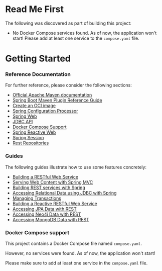 # Read Me First
The following was discovered as part of building this project:

* No Docker Compose services found. As of now, the application won't start! Please add at least one service to the `compose.yaml` file.

# Getting Started

### Reference Documentation
For further reference, please consider the following sections:

* [Official Apache Maven documentation](https://maven.apache.org/guides/index.html)
* [Spring Boot Maven Plugin Reference Guide](https://docs.spring.io/spring-boot/docs/3.3.0-M2/maven-plugin/reference/html/)
* [Create an OCI image](https://docs.spring.io/spring-boot/docs/3.3.0-M2/maven-plugin/reference/html/#build-image)
* [Spring Configuration Processor](https://docs.spring.io/spring-boot/docs/3.3.0-M2/reference/htmlsingle/index.html#appendix.configuration-metadata.annotation-processor)
* [Spring Web](https://docs.spring.io/spring-boot/docs/3.3.0-M2/reference/htmlsingle/index.html#web)
* [JDBC API](https://docs.spring.io/spring-boot/docs/3.3.0-M2/reference/htmlsingle/index.html#data.sql)
* [Docker Compose Support](https://docs.spring.io/spring-boot/docs/3.3.0-M2/reference/htmlsingle/index.html#features.docker-compose)
* [Spring Reactive Web](https://docs.spring.io/spring-boot/docs/3.3.0-M2/reference/htmlsingle/index.html#web.reactive)
* [Spring Session](https://docs.spring.io/spring-session/reference/)
* [Rest Repositories](https://docs.spring.io/spring-boot/docs/3.3.0-M2/reference/htmlsingle/index.html#howto.data-access.exposing-spring-data-repositories-as-rest)

### Guides
The following guides illustrate how to use some features concretely:

* [Building a RESTful Web Service](https://spring.io/guides/gs/rest-service/)
* [Serving Web Content with Spring MVC](https://spring.io/guides/gs/serving-web-content/)
* [Building REST services with Spring](https://spring.io/guides/tutorials/rest/)
* [Accessing Relational Data using JDBC with Spring](https://spring.io/guides/gs/relational-data-access/)
* [Managing Transactions](https://spring.io/guides/gs/managing-transactions/)
* [Building a Reactive RESTful Web Service](https://spring.io/guides/gs/reactive-rest-service/)
* [Accessing JPA Data with REST](https://spring.io/guides/gs/accessing-data-rest/)
* [Accessing Neo4j Data with REST](https://spring.io/guides/gs/accessing-neo4j-data-rest/)
* [Accessing MongoDB Data with REST](https://spring.io/guides/gs/accessing-mongodb-data-rest/)

### Docker Compose support
This project contains a Docker Compose file named `compose.yaml`.

However, no services were found. As of now, the application won't start!

Please make sure to add at least one service in the `compose.yaml` file.


